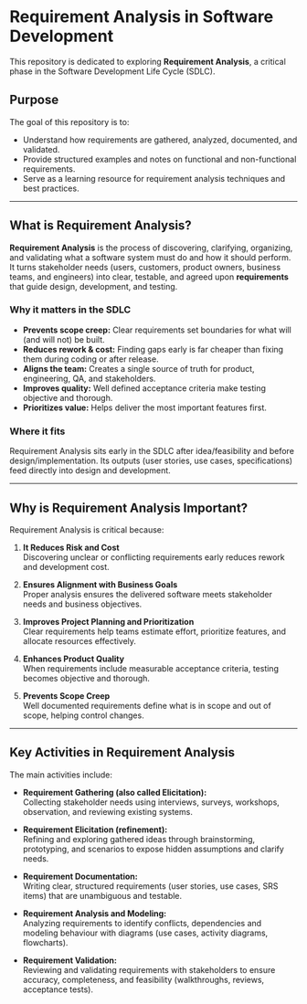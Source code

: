 # Requirement Analysis in Software Development  
This repository is dedicated to exploring **Requirement Analysis**, a critical phase in the Software Development Life Cycle (SDLC).

## Purpose
The goal of this repository is to:
- Understand how requirements are gathered, analyzed, documented, and validated.  
- Provide structured examples and notes on functional and non-functional requirements.  
- Serve as a learning resource for requirement analysis techniques and best practices.  

------
## What is Requirement Analysis?

**Requirement Analysis** is the process of discovering, clarifying, organizing, and validating what a software system must do and how it should perform. It turns stakeholder needs (users, customers, product owners, business teams, and engineers) into clear, testable, and agreed upon **requirements** that guide design, development, and testing.

### Why it matters in the SDLC
- **Prevents scope creep:** Clear requirements set boundaries for what will (and will not) be built.
- **Reduces rework & cost:** Finding gaps early is far cheaper than fixing them during coding or after release.
- **Aligns the team:** Creates a single source of truth for product, engineering, QA, and stakeholders.
- **Improves quality:** Well defined acceptance criteria make testing objective and thorough.
- **Prioritizes value:** Helps deliver the most important features first.

### Where it fits
Requirement Analysis sits early in the SDLC after idea/feasibility and before design/implementation. Its outputs (user stories, use cases, specifications) feed directly into design and development.

------------

## Why is Requirement Analysis Important?

Requirement Analysis is critical because:

1. **It Reduces Risk and Cost**  
   Discovering unclear or conflicting requirements early reduces rework and development cost.

2. **Ensures Alignment with Business Goals**  
   Proper analysis ensures the delivered software meets stakeholder needs and business objectives.

3. **Improves Project Planning and Prioritization**  
   Clear requirements help teams estimate effort, prioritize features, and allocate resources effectively.

4. **Enhances Product Quality**  
   When requirements include measurable acceptance criteria, testing becomes objective and thorough.

5. **Prevents Scope Creep**  
   Well documented requirements define what is in scope and out of scope, helping control changes.

-------------

## Key Activities in Requirement Analysis

The main activities include:

- **Requirement Gathering (also called Elicitation):**  
  Collecting stakeholder needs using interviews, surveys, workshops, observation, and reviewing existing systems.

- **Requirement Elicitation (refinement):**  
  Refining and exploring gathered ideas through brainstorming, prototyping, and scenarios to expose hidden assumptions and clarify needs.

- **Requirement Documentation:**  
  Writing clear, structured requirements (user stories, use cases, SRS items) that are unambiguous and testable.

- **Requirement Analysis and Modeling:**  
  Analyzing requirements to identify conflicts, dependencies and modeling behaviour with diagrams (use cases, activity diagrams, flowcharts).

- **Requirement Validation:**  
  Reviewing and validating requirements with stakeholders to ensure accuracy, completeness, and feasibility (walkthroughs, reviews, acceptance tests).

